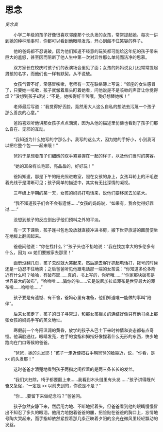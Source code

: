 # 思念

*吴念真*

　　小学二年级的孩子好像很喜欢邻座那个长头发的女孩，常常提起她。每次一讲到她的种种琐事时，你都可以看到他眼睛发亮，开心到藏不住笑容的样子。

　　他的爸妈都不忍说破，因为他们知道不经意的玩笑都可能给这年纪的孩子带来巨大的羞怒，甚至因而阻断了他人生中第一次对异性那么单纯而洁净的思慕。

　　双方家长在校庆时孩子们的表演场合里见了面；女孩的妈妈说女儿也常常提起男孩的名字，而他们也一样有默契，从不说破。

　　女孩气管不好，常感冒咳嗽，老师有一天在联络簿上写说：“邻座的女生感冒了，只要她一咳嗽，孩子就皱着眉头盯着她看，问他说是不是咳嗽的声音让你觉得烦？”没想到孩子却说：“不是，她咳得好辛苦哦，我好想替她咳！”

　　老师最后写道：“我觉得好丢脸，竟然用大人这么自私的想法去污蔑一个孩子那么善良的心意。”

　　爸妈喜欢听他讲那女孩子点点滴滴，因为从他的描述里仿佛也看到了孩子们那么自在、无邪的互动。

　　“我知道为什么她写的字那么小，我写的这么大，因为她的手好小，小到我可以把它整个包——起来哦！”

　　爸妈于是想着孩子们细嫩的双手紧紧握在一起的样子，以及他们当时的笑容。

　　“她的耳朵有长毛耶，亮晶晶的，好好玩！”

　　爸妈知道，那是下午的阳光照进教室，照在女孩的身上，女孩耳轮上的汗毛逆着光线于是清晰可见；孩子简单的描述中，其实有无比深情的凝视。

　　三年级上学期的某一天，女孩的妈妈打电话来，说他们要移民去加拿大。

　　“我不知道孩子们会不会有遗憾……”女孩的妈妈说，“如果有，我会觉得好罪过……”

　　没想到孩子的反应倒出乎他们预料之外的平淡。

　　有一天下课后，孩子连书包也没放就直接冲进书房，搬下世界旅游的画册便坐在地板上翻阅起来。

　　爸爸问他说：“你在找什么？”孩子头也不抬地说：“我在找加拿大的多伦多有什么，因为 xx 她们要搬家去那里！”

　　画册没翻几页，孩子忽然就大笑起来，然后跑去客厅抓起电话打，拨号的时候还是一边忍不住地笑；之后爸爸听见他跟电话那一端的女孩说：“你知道多伦多附近有什么吗？哈哈，有破布耶……真的，书上写的，你听哦……”“你家那块破布是世界最大的破布”，“哈哈哈……骗你的啦……它是说尼加拉瓜瀑布是世界最大的瀑布啦……哈哈哈……”

　　孩子要是有遗憾、有不舍，爸妈心里有准备，他们知道唯一能做的事叫“陪伴”。

　　后来女孩走了，孩子的日子寻常过，和那女孩相关的连结好像只有他书桌上那张女孩的妈妈手写的英文地址。

　　寒假前一个冬阳温润的黄昏，放学的孩子从巴士下来时神情和姿态都有点奇怪。他满脸通红，眼睛发亮，右手的食指和拇指好像捏着什么无形的东西，快步地跑向在门口等候的爸爸。

　　“爸爸，她的头发耶！”孩子一走近便把右手朝爸爸的脸靠近，说，“你看，是 xx 的头发耶！”

　　这时爸爸才清楚地看到孩子两指之间捏着的是两三条长长的发丝。

　　“我们大扫除，椅子都要翻上来……我看到木头缝里有头发……”孩子讲得既兴奋又急促，“一定是 xx 以前夹到的，你说是不是？”

　　“你……要留下来做纪念吗？”爸爸问。

　　孩子忽然安静下来，然后用力地、不断地摇着头，但爸爸看到他的眼睛慢慢冒出不知忍了多久的眼泪。他用力地抱着爸爸的腰，把脸贴在爸爸的胸口上，忘情地号陶大哭起来，而手指却依然紧捏着那几条正映着夕阳的余光在微风里轻轻飘动的发丝。
